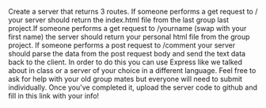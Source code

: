 Create a server that returns 3 routes. If someone performs a get request to / your server should return the index.html file from the last group last project.If someone performs a get request to /yourname (swap with your first name) the server should return your personal html file from the group project. 
If someone performs a post request to /comment your server should parse the data from the post request body and send the text data back to the client.
In order to do this you can use Express like we talked about in class or a server of your choice in a different language. Feel free to ask for help with your old group mates but everyone will need to submit individually. Once you've completed it, upload the server code to github and fill in this link with your info!